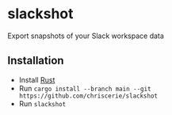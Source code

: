 # slackshot

Export snapshots of your Slack workspace data

## Installation

* Install [Rust](https://www.rust-lang.org/tools/install)
* Run `cargo install --branch main --git https://github.com/chriscerie/slackshot`
* Run `slackshot`
